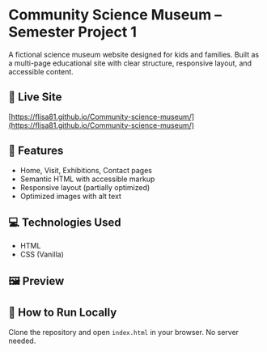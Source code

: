 # Community Science Museum – Semester Project 1

A fictional science museum website designed for kids and families. Built as a multi-page educational site with clear structure, responsive layout, and accessible content.

## 🔗 Live Site
[https://flisa81.github.io/Community-science-museum/](https://flisa81.github.io/Community-science-museum/)

## 📁 Features
- Home, Visit, Exhibitions, Contact pages
- Semantic HTML with accessible markup
- Responsive layout (partially optimized)
- Optimized images with alt text

## 💻 Technologies Used
- HTML
- CSS (Vanilla)

## 🖼️ Preview


## 🚀 How to Run Locally
Clone the repository and open `index.html` in your browser. No server needed.
